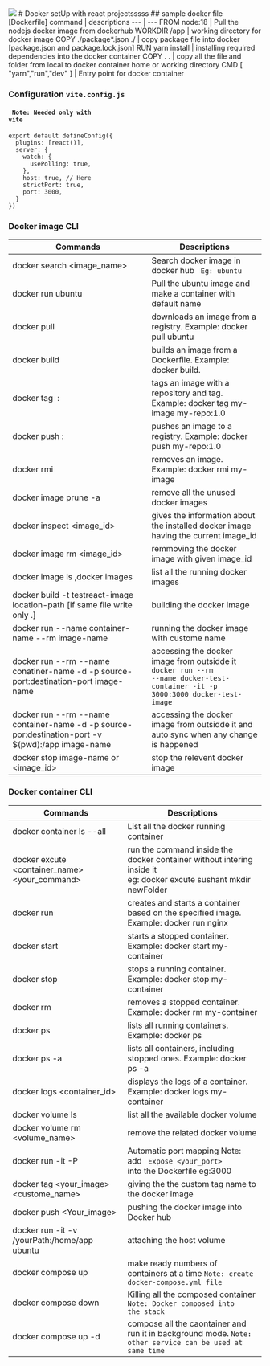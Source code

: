 <img src="https://profile-counter.glitch.me/NamelesssNerd/count.svg" />
# Docker setUp with react projectsssss
## sample docker file [Dockerfile]
command | descriptions
--- | ---
FROM node:18 | Pull the nodejs docker image from dockerhub
WORKDIR /app  | working directory for docker image
COPY ./package*.json ./ | copy package file into docker [package.json and package.lock.json]
RUN yarn install | installing required dependencies into the docker container
COPY . .  | copy all the file and folder from local to docker container home or working directory
CMD [ "yarn","run","dev" ]  | Entry point for docker container 


### Configuration <code>vite.config.js </code>
#### <code> Note: Needed only with vite</code>
```
export default defineConfig({
  plugins: [react()],
  server: {
    watch: {
      usePolling: true,
    },
    host: true, // Here
    strictPort: true,
    port: 3000,
  }
})
```

### Docker image CLI
Commands | Descriptions 
--- | ---
docker search <image_name> | Search docker image in docker hub <code> Eg: ubuntu </code>
docker run ubuntu | Pull the ubuntu image and make a container with default name
docker pull <image> | downloads an image from a registry. Example: docker pull ubuntu
docker build <path> | builds an image from a Dockerfile. Example: docker build.
docker tag <image> <repository>:<tag> | tags an image with a repository and tag. Example: docker tag my-image my-repo:1.0
docker push <repository>:<tag> | pushes an image to a registry. Example: docker push my-repo:1.0
docker rmi <image> | removes an image. Example: docker rmi my-image
docker image prune -a | remove all the unused docker images
docker inspect <image_id> | gives the information about the installed docker image having the current image_id
docker image rm <image_id> | remmoving the docker image with given image_id
docker image ls ,docker images | list all the running docker images
docker build -t testreact-image location-path  [if same file write only .] | building the docker image
docker run --name  container-name --rm image-name | running the docker image with custome name
docker run --rm --name conatiner-name -d -p source-port:destination-port image-name | accessing the docker image from outsidde it <code> docker run --rm --name docker-test-container -it -p 3000:3000 docker-test-image </code>
docker run --rm --name container-name -d -p source-por:destination-port -v $(pwd):/app image-name |  accessing the docker image from outsidde it and auto sync when any change is happened
docker stop image-name or <image_id> | stop the relevent docker image



### Docker container CLI
Commands | Descriptions 
--- | ---
docker container ls --all | List all the docker running container
docker excute <container_name> <your_command> | run the command inside the docker container without intering inside it<br>eg: docker excute sushant mkdir newFolder
docker run <image> | creates and starts a container based on the specified image. Example: docker run nginx
docker start <container> | starts a stopped container. Example: docker start my-container
docker stop <container> | stops a running container. Example: docker stop my-container
docker rm <container> |  removes a stopped container. Example: docker rm my-container 
docker ps | lists all running containers. Example: docker ps
docker ps -a | lists all containers, including stopped ones. Example: docker ps -a
docker logs <container_id> | displays the logs of a container. Example: docker logs my-container
docker volume ls | list all the available docker volume
docker volume rm <volume_name> | remove the related docker volume
docker run -it -P <Image> | Automatic port mapping Note: add <code> Expose <your_port> </code> into the Dockerfile eg:3000
docker tag <your_image> <custome_name> | giving the the custom tag name to the docker image
docker push <Your_image> | pushing the docker image into Docker hub
docker run -it -v /yourPath:/home/app ubuntu | attaching the host volume
docker compose up | make ready numbers of containers at a time <code>Note: create docker-compose.yml file</code>
docker compose down | Killing all the composed container <code>Note: Docker composed into the stack </code>
docker compose up -d | compose all the caontainer and run it in background mode. <code>Note: other service can be used at same time</code>









